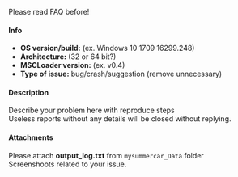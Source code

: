 Please read FAQ before!
#### Info
* **OS version/build:** (ex. Windows 10 1709 16299.248)
* **Architecture:** (32 or 64 bit?)
* **MSCLoader version:** (ex. v0.4)
* **Type of issue:** bug/crash/suggestion (remove unnecessary)

#### Description
Describe your problem here with reproduce steps  
Useless reports without any details will be closed without replying.

#### Attachments
Please attach **output_log.txt** from `mysummercar_Data` folder  
Screenshoots related to your issue.